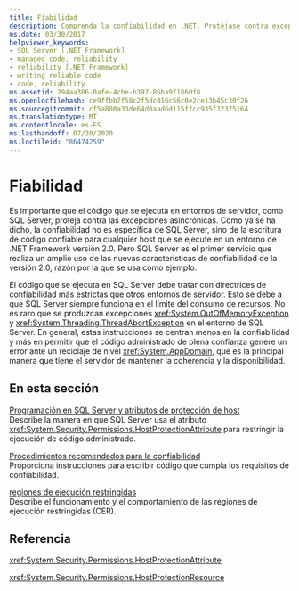 ```yaml
---
title: Fiabilidad
description: Comprenda la confiabilidad en .NET. Protéjase contra excepciones asincrónicas en hosts que se ejecutan en .NET, como SQL Server.
ms.date: 03/30/2017
helpviewer_keywords:
- SQL Server [.NET Framework]
- managed code, reliability
- reliability [.NET Framework]
- writing reliable code
- code, reliability
ms.assetid: 294aa306-0afe-4cbe-b397-86ba9f1860f8
ms.openlocfilehash: ce9ffbb7f58c2f5dc016c56c0e2ce13b45c30f26
ms.sourcegitcommit: cf5a800a33de64d0aad6d115ffcc935f32375164
ms.translationtype: MT
ms.contentlocale: es-ES
ms.lasthandoff: 07/20/2020
ms.locfileid: "86474259"
---
```

# <a name="reliability"></a>Fiabilidad
Es importante que el código que se ejecuta en entornos de servidor, como SQL Server, proteja contra las excepciones asincrónicas. Como ya se ha dicho, la confiabilidad no es específica de SQL Server, sino de la escritura de código confiable para cualquier host que se ejecute en un entorno de .NET Framework versión 2.0. Pero SQL Server es el primer servicio que realiza un amplio uso de las nuevas características de confiabilidad de la versión 2.0, razón por la que se usa como ejemplo.  
  
 El código que se ejecuta en SQL Server debe tratar con directrices de confiabilidad más estrictas que otros entornos de servidor. Esto se debe a que SQL Server siempre funciona en el límite del consumo de recursos.  No es raro que se produzcan excepciones <xref:System.OutOfMemoryException> y <xref:System.Threading.ThreadAbortException> en el entorno de SQL Server. En general, estas instrucciones se centran menos en la confiabilidad y más en permitir que el código administrado de plena confianza genere un error ante un reciclaje de nivel <xref:System.AppDomain>, que es la principal manera que tiene el servidor de mantener la coherencia y la disponibilidad.  
  
## <a name="in-this-section"></a>En esta sección  
 [Programación en SQL Server y atributos de protección de host](sql-server-programming-and-host-protection-attributes.md)  
 Describe la manera en que SQL Server usa el atributo <xref:System.Security.Permissions.HostProtectionAttribute> para restringir la ejecución de código administrado.  
  
 [Procedimientos recomendados para la confiabilidad](reliability-best-practices.md)  
 Proporciona instrucciones para escribir código que cumpla los requisitos de confiabilidad.  
  
 [regiones de ejecución restringidas](constrained-execution-regions.md)  
 Describe el funcionamiento y el comportamiento de las regiones de ejecución restringidas (CER).  
  
## <a name="reference"></a>Referencia  
 <xref:System.Security.Permissions.HostProtectionAttribute>  
  
 <xref:System.Security.Permissions.HostProtectionResource>
